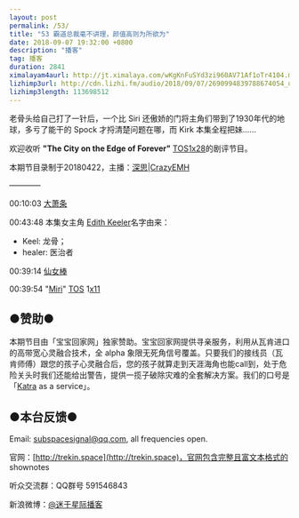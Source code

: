 ```yaml
---
layout: post
permalink: /53/
title: "53 霸道总裁毫不讲理，颜值高则为所欲为"
date: 2018-09-07 19:32:00 +0800
description: "播客"
tag: 播客 
duration: 2841
ximalayam4aurl: http://jt.ximalaya.com/wKgKnFuSYd3zi960AV71Af1oTr4104.m4a?channel=rss&album_id=3135361&track_id=121045171&uid=6418191&jt=http://audio.xmcdn.com/group48/M07/7A/8B/wKgKnFuSYd3zi960AV71Af1oTr4104.m4a
lizhimp3url: http://cdn.lizhi.fm/audio/2018/09/07/2690994839788674054_ud.mp3
lizhimp3length: 113698512
---   
```


老骨头给自己打了一针后，一个比 Siri 还傲娇的门将主角们带到了1930年代的地球，多亏了能干的 Spock 才捋清楚问题在哪，而 Kirk 本集全程把妹……

欢迎收听 **&quot;The City on the Edge of Forever&quot;** [TOS](http://memory-alpha.wikia.com/wiki/TOS)[1x28](http://memory-alpha.wikia.com/wiki/TOS_Season_1)的剧评节目。

本期节目录制于20180422，主播：[深思](mailto:deepthought@trekin.space)\|[CrazyEMH](mailto:emh@trekin.space)

————

00:10:03 [大萧条](https://zh.wikipedia.org/wiki/%E5%A4%A7%E8%90%A7%E6%9D%A1)

00:43:48 本集女主角 [Edith Keeler](http://memory-alpha.wikia.com/wiki/Edith_Keeler)名字由来：

- Keel: 龙骨；
- healer: 医治者

00:39:14 [仙女棒](https://zh.wikipedia.org/wiki/%E4%BB%99%E5%A5%B3%E6%A3%92)

00:39:54 &quot;[Miri](http://memory-alpha.wikia.com/wiki/Miri_(episode))&quot; [TOS](http://memory-alpha.wikia.com/wiki/TOS) 1[x11](http://memory-alpha.wikia.com/wiki/TOS_Season_1)

## ●赞助●

本期节目由「宝宝回家网」独家赞助。宝宝回家网提供寻亲服务，利用从瓦肯进口的高带宽心灵融合技术，全 alpha 象限无死角信号覆盖。只要我们的接线员（瓦肯师傅）跟您的孩子心灵融合后，您的孩子就算走到天涯海角也能call到，处于危险关头时我们还能给出警告，提供一揽子破除灾难的全套解决方案。我们的口号是 「[Katra](http://memory-alpha.wikia.com/wiki/Katra) as a service」。

## ●本台反馈●

Email: [subspacesignal@qq.com](mailto:subspacesignal@qq.com), all frequencies open.

官网：[http://trekin.space](http://trekin.space)，官网包含完整且富文本格式的 shownotes

听众交流群：QQ群号 591546843

新浪微博：[@迷于星际播客](http://weibo.com/lostinst)
